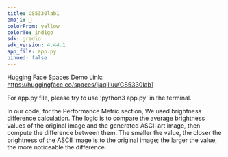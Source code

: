 ```yaml
---
title: CS5330lab1
emoji: 🚀
colorFrom: yellow
colorTo: indigo
sdk: gradio
sdk_version: 4.44.1
app_file: app.py
pinned: false
---
```


Hugging Face Spaces Demo Link: https://huggingface.co/spaces/jiaqiliuu/CS5330lab1

For app.py file, please try to use 'python3 app.py' in the terminal.

In our code, for the Performance Metric section, We used brightness difference calculation. The logic is to compare the average brightness values of the original image and the generated ASCII art image, then compute the difference between them. The smaller the value, the closer the brightness of the ASCII image is to the original image; the larger the value, the more noticeable the difference.
